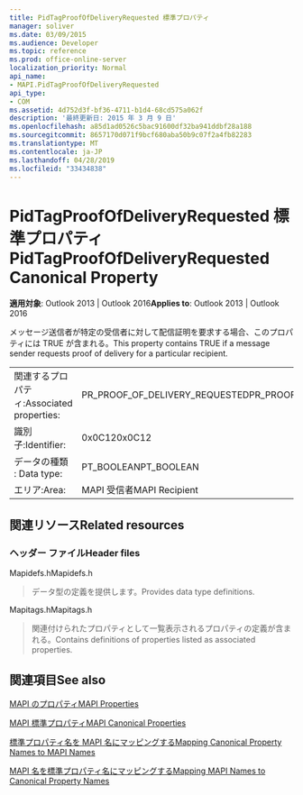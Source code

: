 ```yaml
---
title: PidTagProofOfDeliveryRequested 標準プロパティ
manager: soliver
ms.date: 03/09/2015
ms.audience: Developer
ms.topic: reference
ms.prod: office-online-server
localization_priority: Normal
api_name:
- MAPI.PidTagProofOfDeliveryRequested
api_type:
- COM
ms.assetid: 4d752d3f-bf36-4711-b1d4-68cd575a062f
description: '最終更新日: 2015 年 3 月 9 日'
ms.openlocfilehash: a85d1ad0526c5bac91600df32ba941ddbf28a188
ms.sourcegitcommit: 8657170d071f9bcf680aba50b9c07f2a4fb82283
ms.translationtype: MT
ms.contentlocale: ja-JP
ms.lasthandoff: 04/28/2019
ms.locfileid: "33434838"
---
```

# <a name="pidtagproofofdeliveryrequested-canonical-property"></a><span data-ttu-id="8d8af-103">PidTagProofOfDeliveryRequested 標準プロパティ</span><span class="sxs-lookup"><span data-stu-id="8d8af-103">PidTagProofOfDeliveryRequested Canonical Property</span></span>

  
  
<span data-ttu-id="8d8af-104">**適用対象**: Outlook 2013 | Outlook 2016</span><span class="sxs-lookup"><span data-stu-id="8d8af-104">**Applies to**: Outlook 2013 | Outlook 2016</span></span> 
  
<span data-ttu-id="8d8af-105">メッセージ送信者が特定の受信者に対して配信証明を要求する場合、このプロパティには TRUE が含まれる。</span><span class="sxs-lookup"><span data-stu-id="8d8af-105">This property contains TRUE if a message sender requests proof of delivery for a particular recipient.</span></span>
  
|||
|:-----|:-----|
|<span data-ttu-id="8d8af-106">関連するプロパティ:</span><span class="sxs-lookup"><span data-stu-id="8d8af-106">Associated properties:</span></span>  <br/> |<span data-ttu-id="8d8af-107">PR_PROOF_OF_DELIVERY_REQUESTED</span><span class="sxs-lookup"><span data-stu-id="8d8af-107">PR_PROOF_OF_DELIVERY_REQUESTED</span></span>  <br/> |
|<span data-ttu-id="8d8af-108">識別子:</span><span class="sxs-lookup"><span data-stu-id="8d8af-108">Identifier:</span></span>  <br/> |<span data-ttu-id="8d8af-109">0x0C12</span><span class="sxs-lookup"><span data-stu-id="8d8af-109">0x0C12</span></span>  <br/> |
|<span data-ttu-id="8d8af-110">データの種類 : </span><span class="sxs-lookup"><span data-stu-id="8d8af-110">Data type:</span></span>  <br/> |<span data-ttu-id="8d8af-111">PT_BOOLEAN</span><span class="sxs-lookup"><span data-stu-id="8d8af-111">PT_BOOLEAN</span></span>  <br/> |
|<span data-ttu-id="8d8af-112">エリア:</span><span class="sxs-lookup"><span data-stu-id="8d8af-112">Area:</span></span>  <br/> |<span data-ttu-id="8d8af-113">MAPI 受信者</span><span class="sxs-lookup"><span data-stu-id="8d8af-113">MAPI Recipient</span></span>  <br/> |
   
## <a name="related-resources"></a><span data-ttu-id="8d8af-114">関連リソース</span><span class="sxs-lookup"><span data-stu-id="8d8af-114">Related resources</span></span>

### <a name="header-files"></a><span data-ttu-id="8d8af-115">ヘッダー ファイル</span><span class="sxs-lookup"><span data-stu-id="8d8af-115">Header files</span></span>

<span data-ttu-id="8d8af-116">Mapidefs.h</span><span class="sxs-lookup"><span data-stu-id="8d8af-116">Mapidefs.h</span></span>
  
> <span data-ttu-id="8d8af-117">データ型の定義を提供します。</span><span class="sxs-lookup"><span data-stu-id="8d8af-117">Provides data type definitions.</span></span>
    
<span data-ttu-id="8d8af-118">Mapitags.h</span><span class="sxs-lookup"><span data-stu-id="8d8af-118">Mapitags.h</span></span>
  
> <span data-ttu-id="8d8af-119">関連付けられたプロパティとして一覧表示されるプロパティの定義が含まれる。</span><span class="sxs-lookup"><span data-stu-id="8d8af-119">Contains definitions of properties listed as associated properties.</span></span>
    
## <a name="see-also"></a><span data-ttu-id="8d8af-120">関連項目</span><span class="sxs-lookup"><span data-stu-id="8d8af-120">See also</span></span>



[<span data-ttu-id="8d8af-121">MAPI のプロパティ</span><span class="sxs-lookup"><span data-stu-id="8d8af-121">MAPI Properties</span></span>](mapi-properties.md)
  
[<span data-ttu-id="8d8af-122">MAPI 標準プロパティ</span><span class="sxs-lookup"><span data-stu-id="8d8af-122">MAPI Canonical Properties</span></span>](mapi-canonical-properties.md)
  
[<span data-ttu-id="8d8af-123">標準プロパティ名を MAPI 名にマッピングする</span><span class="sxs-lookup"><span data-stu-id="8d8af-123">Mapping Canonical Property Names to MAPI Names</span></span>](mapping-canonical-property-names-to-mapi-names.md)
  
[<span data-ttu-id="8d8af-124">MAPI 名を標準プロパティ名にマッピングする</span><span class="sxs-lookup"><span data-stu-id="8d8af-124">Mapping MAPI Names to Canonical Property Names</span></span>](mapping-mapi-names-to-canonical-property-names.md)

